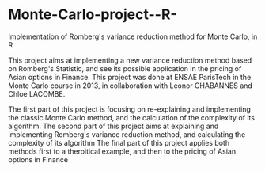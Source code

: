 Monte-Carlo-project--R-
=======================

Implementation of Romberg's variance reduction method for Monte Carlo, in R


This project aims at implementing a new variance reduction method based on Romberg's Statistic, and see its possible application in the pricing of Asian options in Finance. 
This project was done at ENSAE ParisTech in the Monte Carlo course in 2013, in collaboration with Leonor CHABANNES and Chloe LACOMBE. 

The first part of this project is focusing on re-explaining and implementing the classic Monte Carlo method, and the calculation of the complexity of its algorithm.
The second part of this project aims at explaining and implementing Romberg's variance reduction method, and calculating the complexity of its algorithm
The final part of this project applies both methods first to a theroitical example, and then to the pricing of Asian options in Finance
